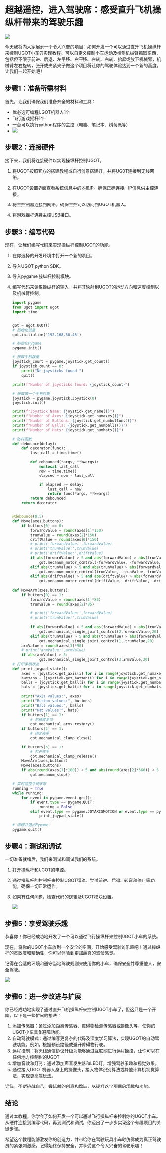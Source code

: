 # 超越遥控，进入驾驶席：感受直升飞机操纵杆带来的驾驶乐趣

![](https://aiclassroom.ubtrobot.com/aiengine/resources/cover.png)

​        今天我将向大家展示一个令人兴奋的项目：如何开发一个可以通过直升飞机操纵杆来控制UGOT小车的实现教程。可以自定义控制小车运动及控制机械臂抓取东西，包括但不限于前进、后退、左平移、右平移、左转、右转、抬起或放下机械臂，机械臂左右旋转，张开或夹紧夹子做这个项目将让你的驾驶体验达到一个新的高度。让我们一起开始吧！

## 步骤1：准备所需材料

首先，让我们确保我们准备齐全的材料和工具：

- 优必选可编程UGOT机器人1个
- 飞行游戏摇杆1个
- 一台可以执行python程序的主控（电脑、笔记本、树莓派等）
- ![](https://aiclassroom.ubtrobot.com/aiengine/resources/joystick.jpg)

## 步骤2：连接硬件

接下来，我们将连接硬件以实现操纵杆控制UGOT。

1. 将UGOT按照官方的搭建教程或自行创意搭建好，并将UGOT连接到无线网络。

2. 在UGOT设置界面查看系统信息中的本机IP。确保正确连接，IP信息供主控连接。

3. 将主控制器连接到网络。确保主控可以访问到UGOT机器人。

4. 将游戏摇杆连接主控USB接口。

   

   

## 步骤3：编写代码

现在，让我们编写代码来实现操纵杆控制UGOT的功能。

1. 在你选择的开发环境中打开一个新的项目。

2. 导入UGOT python SDK。

3. 导入pygame 操纵杆控制模块。

4. 编写代码来读取操纵杆的输入，并将其映射到UGOT的运动方向和速度控制以及机械臂控制。

   ```python
   import pygame
   from ugot import ugot
   import time
   
   
   got = ugot.UGOT()
   # 初始化设备
   got.initialize('192.168.50.45')
   
   # 初始化Pygame
   pygame.init()
   
   # 获取手柄数量
   joystick_count = pygame.joystick.get_count()
   if joystick_count == 0:
       print("No joysticks found.")
       quit()
   
   print(f"Number of joysticks found: {joystick_count}")
   
   # 获取第一个手柄对象
   joystick = pygame.joystick.Joystick(0)
   joystick.init()
   
   print(f"Joystick Name: {joystick.get_name()}")
   print(f"Number of Axes: {joystick.get_numaxes()}")
   print(f"Number of Buttons: {joystick.get_numbuttons()}")
   print(f"Number of Balls: {joystick.get_numballs()}")
   print(f"Number of Hats: {joystick.get_numhats()}")
   
   # 防抖函数
   def debounce(delay):
       def decorator(func):
           last_call = time.time()
   
           def debounced(*args, **kwargs):
               nonlocal last_call
               now = time.time()
               elapsed = now - last_call
   
               if elapsed >= delay:
                   last_call = now
                   return func(*args, **kwargs)
           return debounced
       return decorator
   
   
   @debounce(0.5)
   def Move(axes,buttons):    
       if buttons[0] == 0:         
           forwardValue = round(axes[1]*150)
           trunValue = round(axes[2]*150) 
           driftValue = round(axes[0]*150)
           # print('forwardValue:',forwardValue)
           # print('trunValue:',trunValue)
           # print('driftValue:',driftValue)
           if abs(forwardValue) > 5 and abs(forwardValue) > abs(trunValue) and abs(forwardValue) > abs(driftValue):
               got.mecanum_motor_control(-forwardValue, -forwardValue, -forwardValue, -forwardValue)
           elif abs(trunValue) > 5 and abs(trunValue) > abs(forwardValue) and abs(trunValue) > abs(driftValue):
               got.mecanum_motor_control(trunValue, -trunValue, trunValue, -trunValue) 
           elif abs(driftValue) > 5 and abs(driftValue) > abs(forwardValue) and abs(driftValue) > abs(trunValue):
               got.mecanum_motor_control(driftValue, -driftValue, -driftValue, driftValue)
               
   def MoveArm(axes,buttons):
       if buttons[0] == 1:
           forwardValue = round(axes[1]*85)
           trunValue = round(axes[2]*85) 
           
           # print('forwardValue:',forwardValue)
           # print('trunValue:',trunValue)
           
           if abs(forwardValue) > 5 and abs(forwardValue) > abs(trunValue):
               got.mechanical_single_joint_control(2,forwardValue,20)
           elif abs(trunValue) > 5 and abs(trunValue) > abs(forwardValue):
               got.mechanical_single_joint_control(1,-trunValue,20)        
       armValue = round(axes[3]*90)
       # print('armValue:',armValue)
       if abs(armValue) > 5:
               got.mechanical_single_joint_control(3,armValue,20)
   # 打印手柄状态
   def print_joypad_state():
       axes = [joystick.get_axis(i) for i in range(joystick.get_numaxes())]
       buttons = [joystick.get_button(i) for i in range(joystick.get_numbuttons())]
       balls = [joystick.get_ball(i) for i in range(joystick.get_numballs())]
       hats = [joystick.get_hat(i) for i in range(joystick.get_numhats())]
       
       print("Axis values:", axes)
       print("Button values:", buttons)
       print("Ball values:", balls)
       print("Hat values:", hats)
       if buttons[1] == 1:
           # 机械臂复位
           got.mechanical_arms_restory() 
       if buttons[2] == 1:
           # 闭合夹手
           got.mechanical_clamp_close()
           
       if buttons[3] == 1:
           # 打开夹手
           got.mechanical_clamp_release()
       MoveArm(axes,buttons)
       Move(axes,buttons)
       if abs(round(axes[1]*100)) < 5 and abs(round(axes[2]*360)) < 5 and abs(round(axes[0]*360)) < 5:        
           got.mecanum_stop()    
   
   # 实时监控手柄状态
   running = True
   while running:
       for event in pygame.event.get():
           if event.type == pygame.QUIT:
               running = False
           elif event.type == pygame.JOYAXISMOTION or event.type == pygame.JOYBUTTONDOWN or event.type == pygame.JOYBUTTONUP:
               print_joypad_state()           
   
   # 清理并退出Pygame
   pygame.quit()
   
   
   ```
   
   

## 步骤4：测试和调试

一切准备就绪后，我们来测试和调试我们的系统。

1. 打开操纵杆和UGOT的电源。

2. 通过操纵杆的控制杆来控制UGOT运动。尝试前进、后退、转弯和停止等功能，确保一切正常运作。

3. 如果有任何问题，检查代码的逻辑及UGOT模块设置。

   ![](https://aiclassroom.ubtrobot.com/aiengine/resources/control.gif)

## 步骤5：享受驾驶乐趣

恭喜你！你已经成功地开发了一个可以通过飞行操纵杆来控制UGOT小车的系统。

现在，将你的UGOT小车放到一个安全的空间，开始感受驾驶的乐趣吧！通过操纵杆的灵敏度和精确性，你可以体验到更加逼真的驾驶感觉。

记得在合适的环境和遵守当地驾驶规则来使用你的小车，确保安全并尊重他人，安全驾驶。

![](https://aiclassroom.ubtrobot.com/aiengine/resources/fly.gif)



## 步骤6：进一步改进与扩展

你已经成功地实现了通过直升飞机操纵杆来控制UGOT小车了，但这只是一个开始。以下是一些扩展的想法：

1. 添加传感器：通过添加距离传感器、障碍物检测传感器或摄像头等，使你的UGOT小车具备避障功能。
2. 自动驾驶模式：通过编写更复杂的代码及深度学习算法，实现UGOT的自动驾驶功能。例如，根据预设路径或避开障碍物行驶。
3. 远程控制：将无线通信协议升级为能够通过互联网进行远程操控，让你可以在任何地方控制你的UGOT
4. 增加音效和灯光：通过添加声音发生器和LED灯，增强驾驶乐趣和视觉效果。
5. 通过接入UGOT机器人身上的摄像头，接入物体识别算法或其他计算机视觉算法，实现更高端玩法。

记住，不断挑战自己，尝试新的创意和改进，以提升这个项目的乐趣和功能。

## 结论

通过本教程，你学会了如何开发一个可以通过飞行操纵杆来控制你的UGOT小车。从硬件连接到编写代码，再到测试和调试，你迈出了一步步实现这个有趣项目的关键步骤。

希望这个教程能够激发你的创造力，并带给你在驾驶玩具小车时仿佛成为真正驾驶员的紧张刺激感。记得始终保持安全，并享受这个令人兴奋的驾驶乐趣！


